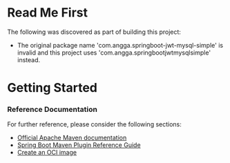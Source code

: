 # Read Me First
The following was discovered as part of building this project:

* The original package name 'com.angga.springboot-jwt-mysql-simple' is invalid and this project uses 'com.angga.springbootjwtmysqlsimple' instead.

# Getting Started

### Reference Documentation
For further reference, please consider the following sections:

* [Official Apache Maven documentation](https://maven.apache.org/guides/index.html)
* [Spring Boot Maven Plugin Reference Guide](https://docs.spring.io/spring-boot/docs/2.7.10/maven-plugin/reference/html/)
* [Create an OCI image](https://docs.spring.io/spring-boot/docs/2.7.10/maven-plugin/reference/html/#build-image)

